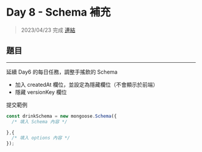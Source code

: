 # Day 8 - Schema 補充
> 2023/04/23 完成
> [連結](main.js)
## 題目
---
延續 Day6 的每日任務，調整手搖飲的 Schema
- 加入 createdAt 欄位，並設定為隱藏欄位（不會顯示於前端）
- 隱藏 versionKey 欄位

提交範例
```js
const drinkSchema = new mongoose.Schema({  
  /* 填入 Schema 內容 */

},{
  /* 填入 options 內容 */
});
```

